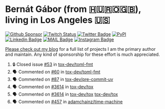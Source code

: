 # Bernát Gábor (from 🇭🇺🇷🇴🇬🇧), living in Los Angeles 🇺🇸

[![Github Sponsor](https://img.shields.io/static/v1?label=Sponsor&message=%E2%9D%A4&logo=GitHub&link=https://github.com/sponsors/gaborbernat&style=flat-square)](https://github.com/sponsors/gaborbernat)
[![Twitch Status](https://img.shields.io/twitch/status/gaborbernat?style=flat-square)](https://www.twitch.tv/gaborbernat)
[![Twitter Badge](https://img.shields.io/badge/-@gjbernat-1ca0f1?style=flat-square&labelColor=1ca0f1&logo=twitter&logoColor=white&link=https://twitter.com/gjbernat)](https://twitter.com/gjbernat)
[![PyPI](https://img.shields.io/badge/-gaborbernat-0073b7?style=flat-square&logo=Python&logoColor=white&link=https://pypi.org/user/gaborbernat/)](https://pypi.org/user/gaborbernat/)
[![Linkedin Badge](https://img.shields.io/badge/-gaborbernat-blue?style=flat-square&logo=Linkedin&logoColor=white&link=https://www.linkedin.com/in/gaborbernat/)](https://www.linkedin.com/in/gaborbernat/)
[![MAIL Badge](https://img.shields.io/badge/-gaborjbernat@gmail.com-c14438?style=flat-square&logo=Gmail&logoColor=white&link=mailto:gaborjbernat@gmail.com)](mailto:gaborjbernat@gmail.com)
[![Instagram Badge](https://img.shields.io/badge/-@gabor__bernat-845EC2?style=flat-square&labelColor=white&logo=Instagram&link=https://instagram.com/gabor_bernat/)](https://instagram.com/gabor_bernat)

[Please check out my blog](https://bernat.tech/about/) for a full list of projects I am the primary author and maintain.
Any kind of sponsorship for these effort is much appreciated.

<!--START_SECTION:activity-->

1. 🔒 Closed issue [#53](https://github.com/tox-dev/toml-fmt/issues/53) in [tox-dev/toml-fmt](https://github.com/tox-dev/toml-fmt)
2. 🗣 Commented on [#60](https://github.com/tox-dev/toml-fmt/pull/60#issuecomment-3352439681) in [tox-dev/toml-fmt](https://github.com/tox-dev/toml-fmt)
3. 🗣 Commented on [#87](https://github.com/tox-dev/pre-commit-uv/issues/87#issuecomment-3347206328) in [tox-dev/pre-commit-uv](https://github.com/tox-dev/pre-commit-uv)
4. 🗣 Commented on [#3614](https://github.com/tox-dev/tox/issues/3614#issuecomment-3341897312) in [tox-dev/tox](https://github.com/tox-dev/tox)
5. 🗣 Commented on [#3614](https://github.com/tox-dev/tox/issues/3614#issuecomment-3339938420) in [tox-dev/tox](https://github.com/tox-dev/tox)
   [tox-dev/tox](https://github.com/tox-dev/tox)
5. 🗣 Commented on [#457](https://github.com/adamchainz/time-machine/pull/457#issuecomment-2197730644) in
[adamchainz/time-machine](https://github.com/adamchainz/time-machine)
<!--END_SECTION:activity-->
